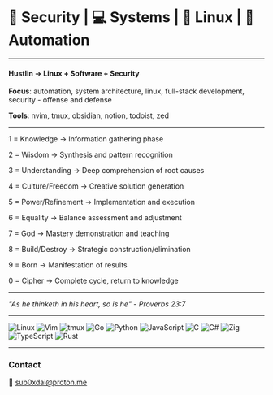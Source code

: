 
# 🔐 Security | 💻 Systems | 🐧 Linux | 🤖 Automation 
---

#### Hustlin → Linux + Software + Security

**Focus**: automation, system architecture, linux, full-stack development, security - offense and defense

**Tools**: nvim, tmux, obsidian, notion, todoist, zed

  ------
  
1 = Knowledge → Information gathering phase

2 = Wisdom → Synthesis and pattern recognition

3 = Understanding → Deep comprehension of root causes

4 = Culture/Freedom → Creative solution generation

5 = Power/Refinement → Implementation and execution

6 = Equality → Balance assessment and adjustment

7 = God → Mastery demonstration and teaching

8 = Build/Destroy → Strategic construction/elimination

9 = Born → Manifestation of results

0 = Cipher → Complete cycle, return to knowledge

------




_"As he thinketh in his heart, so is he" - Proverbs 23:7_


---

![Linux](https://img.shields.io/badge/Linux-FCC624?style=for-the-badge&logo=linux&logoColor=black)
![Vim](https://img.shields.io/badge/VIM-%2311AB00.svg?style=for-the-badge&logo=vim&logoColor=white)
![tmux](https://img.shields.io/badge/tmux-1BB91F?style=for-the-badge&logo=tmux&logoColor=white)
![Go](https://img.shields.io/badge/go-%2300ADD8.svg?style=for-the-badge&logo=go&logoColor=white)
![Python](https://img.shields.io/badge/python-3670A0?style=for-the-badge&logo=python&logoColor=ffdd54)
![JavaScript](https://img.shields.io/badge/javascript-%23323330.svg?style=for-the-badge&logo=javascript&logoColor=%23F7DF1E)
![C](https://img.shields.io/badge/c-%2300599C.svg?style=for-the-badge&logo=c&logoColor=white)
![C#](https://img.shields.io/badge/c%23-%23239120.svg?style=for-the-badge&logo=csharp&logoColor=white)
![Zig](https://img.shields.io/badge/zig-%23F7A41D.svg?style=for-the-badge&logo=zig&logoColor=white)
![TypeScript](https://img.shields.io/badge/typescript-%23007ACC.svg?style=for-the-badge&logo=typescript&logoColor=white)
![Rust](https://img.shields.io/badge/rust-%23000000.svg?style=for-the-badge&logo=rust&logoColor=white)


---
### Contact

📧 [sub0xdai@proton.me](mailto:sub0xdai@proton.me)










                        
